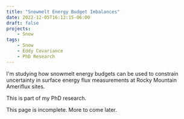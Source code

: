 ```yaml
---
title: "Snowmelt Energy Budget Imbalances"
date: 2022-12-05T16:12:15-06:00
draft: false
projects:
    - Snow
tags:
    - Snow
    - Eddy Covariance
    - PhD Research
---
```


I'm studying how snowmelt energy budgets can be used to constrain uncertainty in surface energy flux measurements at Rocky Mountain Ameriflux sites.

This is part of my PhD research.

This page is incomplete. More to come later.